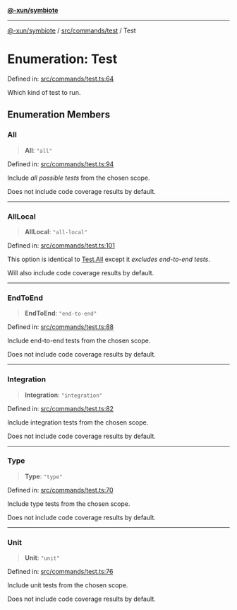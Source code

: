 [**@-xun/symbiote**](../../../../README.md)

***

[@-xun/symbiote](../../../../README.md) / [src/commands/test](../README.md) / Test

# Enumeration: Test

Defined in: [src/commands/test.ts:64](https://github.com/Xunnamius/symbiote/blob/130931259fdc2fa9b7d2a06a4f7ac8fdd407e67a/src/commands/test.ts#L64)

Which kind of test to run.

## Enumeration Members

### All

> **All**: `"all"`

Defined in: [src/commands/test.ts:94](https://github.com/Xunnamius/symbiote/blob/130931259fdc2fa9b7d2a06a4f7ac8fdd407e67a/src/commands/test.ts#L94)

Include _all possible tests_ from the chosen scope.

Does not include code coverage results by default.

***

### AllLocal

> **AllLocal**: `"all-local"`

Defined in: [src/commands/test.ts:101](https://github.com/Xunnamius/symbiote/blob/130931259fdc2fa9b7d2a06a4f7ac8fdd407e67a/src/commands/test.ts#L101)

This option is identical to [Test.All](Test.md#all) except it _excludes end-to-end
tests_.

Will also include code coverage results by default.

***

### EndToEnd

> **EndToEnd**: `"end-to-end"`

Defined in: [src/commands/test.ts:88](https://github.com/Xunnamius/symbiote/blob/130931259fdc2fa9b7d2a06a4f7ac8fdd407e67a/src/commands/test.ts#L88)

Include end-to-end tests from the chosen scope.

Does not include code coverage results by default.

***

### Integration

> **Integration**: `"integration"`

Defined in: [src/commands/test.ts:82](https://github.com/Xunnamius/symbiote/blob/130931259fdc2fa9b7d2a06a4f7ac8fdd407e67a/src/commands/test.ts#L82)

Include integration tests from the chosen scope.

Does not include code coverage results by default.

***

### Type

> **Type**: `"type"`

Defined in: [src/commands/test.ts:70](https://github.com/Xunnamius/symbiote/blob/130931259fdc2fa9b7d2a06a4f7ac8fdd407e67a/src/commands/test.ts#L70)

Include type tests from the chosen scope.

Does not include code coverage results by default.

***

### Unit

> **Unit**: `"unit"`

Defined in: [src/commands/test.ts:76](https://github.com/Xunnamius/symbiote/blob/130931259fdc2fa9b7d2a06a4f7ac8fdd407e67a/src/commands/test.ts#L76)

Include unit tests from the chosen scope.

Does not include code coverage results by default.
